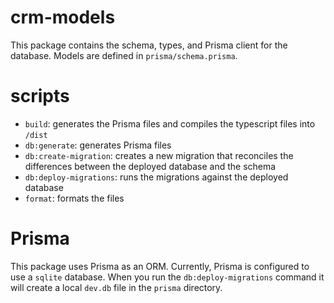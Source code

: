 # crm-models
This package contains the schema, types, and Prisma client for the database. Models are defined in `prisma/schema.prisma`.

# scripts

- `build`: generates the Prisma files and compiles the typescript files into `/dist`
- `db:generate`: generates Prisma files
- `db:create-migration`: creates a new migration that reconciles the differences between the deployed database and the schema
- `db:deploy-migrations`: runs the migrations against the deployed database
- `format`: formats the files

# Prisma
This package uses Prisma as an ORM. Currently, Prisma is configured to use a `sqlite` database. When you run the `db:deploy-migrations` command it will create a local `dev.db` file in the `prisma` directory.
